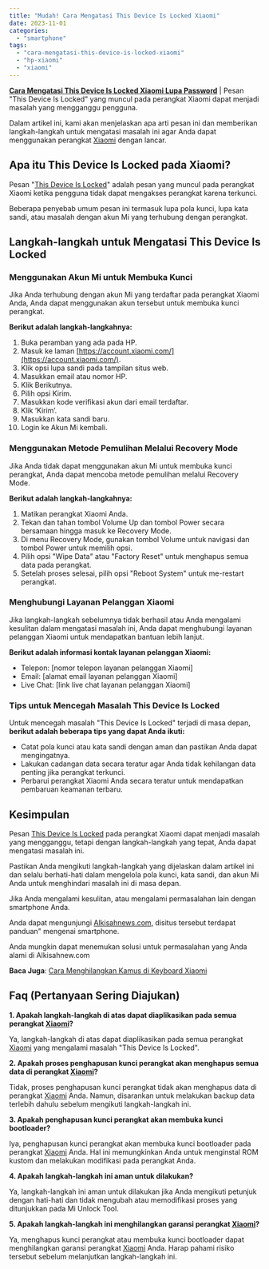 ```yaml
---
title: "Mudah! Cara Mengatasi This Device Is Locked Xiaomi"
date: 2023-11-01
categories: 
  - "smartphone"
tags: 
  - "cara-mengatasi-this-device-is-locked-xiaomi"
  - "hp-xiaomi"
  - "xiaomi"
---
```


[**Cara Mengatasi This Device Is Locked Xiaomi Lupa Password**](https://ajiekusumadhany.com/cara-mengatasi-this-device-is-locked-xiaomi/) | Pesan "This Device Is Locked" yang muncul pada perangkat Xiaomi dapat menjadi masalah yang mengganggu pengguna.

Dalam artikel ini, kami akan menjelaskan apa arti pesan ini dan memberikan langkah-langkah untuk mengatasi masalah ini agar Anda dapat menggunakan perangkat [Xiaomi](https://www.alkisahnews.com/teknologi/smartphone/xiaomi) dengan lancar.

## Apa itu This Device Is Locked pada Xiaomi?

Pesan "[This Device Is Locked](https://ajiekusumadhany.com/cara-mengatasi-this-device-is-locked-xiaomi/)" adalah pesan yang muncul pada perangkat Xiaomi ketika pengguna tidak dapat mengakses perangkat karena terkunci.

Beberapa penyebab umum pesan ini termasuk lupa pola kunci, lupa kata sandi, atau masalah dengan akun Mi yang terhubung dengan perangkat.

## Langkah-langkah untuk Mengatasi This Device Is Locked

### Menggunakan Akun Mi untuk Membuka Kunci

Jika Anda terhubung dengan akun Mi yang terdaftar pada perangkat Xiaomi Anda, Anda dapat menggunakan akun tersebut untuk membuka kunci perangkat.

**Berikut adalah langkah-langkahnya:**

1. Buka peramban yang ada pada HP.
2. Masuk ke laman [https://account.xiaomi.com/](https://account.xiaomi.com/).
3. Klik opsi lupa sandi pada tampilan situs web.
4. Masukkan email atau nomor HP.
5. Klik Berikutnya.
6. Pilih opsi Kirim.
7. Masukkan kode verifikasi akun dari email terdaftar.
8. Klik ‘Kirim’.
9. Masukkan kata sandi baru.
10. Login ke Akun Mi kembali.

### Menggunakan Metode Pemulihan Melalui Recovery Mode

Jika Anda tidak dapat menggunakan akun Mi untuk membuka kunci perangkat, Anda dapat mencoba metode pemulihan melalui Recovery Mode.

**Berikut adalah langkah-langkahnya:**

1. Matikan perangkat Xiaomi Anda.
2. Tekan dan tahan tombol Volume Up dan tombol Power secara bersamaan hingga masuk ke Recovery Mode.
3. Di menu Recovery Mode, gunakan tombol Volume untuk navigasi dan tombol Power untuk memilih opsi.
4. Pilih opsi "Wipe Data" atau "Factory Reset" untuk menghapus semua data pada perangkat.
5. Setelah proses selesai, pilih opsi "Reboot System" untuk me-restart perangkat.

### Menghubungi Layanan Pelanggan Xiaomi

Jika langkah-langkah sebelumnya tidak berhasil atau Anda mengalami kesulitan dalam mengatasi masalah ini, Anda dapat menghubungi layanan pelanggan Xiaomi untuk mendapatkan bantuan lebih lanjut.

**Berikut adalah informasi kontak layanan pelanggan Xiaomi:**

- Telepon: \[nomor telepon layanan pelanggan Xiaomi\]
- Email: \[alamat email layanan pelanggan Xiaomi\]
- Live Chat: \[link live chat layanan pelanggan Xiaomi\]

### Tips untuk Mencegah Masalah This Device Is Locked

Untuk mencegah masalah "This Device Is Locked" terjadi di masa depan, **berikut adalah beberapa tips yang dapat Anda ikuti:**

- Catat pola kunci atau kata sandi dengan aman dan pastikan Anda dapat mengingatnya.
- Lakukan cadangan data secara teratur agar Anda tidak kehilangan data penting jika perangkat terkunci.
- Perbarui perangkat Xiaomi Anda secara teratur untuk mendapatkan pembaruan keamanan terbaru.

## Kesimpulan

Pesan [This Device Is Locked](https://ajiekusumadhany.com/cara-mengatasi-this-device-is-locked-xiaomi/) pada perangkat Xiaomi dapat menjadi masalah yang mengganggu, tetapi dengan langkah-langkah yang tepat, Anda dapat mengatasi masalah ini.

Pastikan Anda mengikuti langkah-langkah yang dijelaskan dalam artikel ini dan selalu berhati-hati dalam mengelola pola kunci, kata sandi, dan akun Mi Anda untuk menghindari masalah ini di masa depan.

Jika Anda mengalami kesulitan, atau mengalami permasalahan lain dengan smartphone Anda.

Anda dapat mengunjungi [Alkisahnews.com](https://www.alkisahnews.com), disitus tersebut terdapat panduan" mengenai smartphone.

Anda mungkin dapat menemukan solusi untuk permasalahan yang Anda alami di Alkisahnew.com

**Baca Juga**: [Cara Menghilangkan Kamus di Keyboard Xiaomi](https://ajiekusumadhany.com/cara-menghilangkan-kamus-di-keyboard-xiaomi/)

## Faq (Pertanyaan Sering Diajukan)

**1\. Apakah langkah-langkah di atas dapat diaplikasikan pada semua perangkat [Xiaomi](https://ajiekusumadhany.com/gadget/smartphone/xiaomi/)?**

Ya, langkah-langkah di atas dapat diaplikasikan pada semua perangkat [Xiaomi](https://ajiekusumadhany.com/gadget/smartphone/xiaomi/) yang mengalami masalah "This Device Is Locked".

**2\. Apakah proses penghapusan kunci perangkat akan menghapus semua data di perangkat [Xiaomi](https://ajiekusumadhany.com/gadget/smartphone/xiaomi/)?**

Tidak, proses penghapusan kunci perangkat tidak akan menghapus data di perangkat [Xiaomi](https://ajiekusumadhany.com/gadget/smartphone/xiaomi/) Anda. Namun, disarankan untuk melakukan backup data terlebih dahulu sebelum mengikuti langkah-langkah ini.

**3\. Apakah penghapusan kunci perangkat akan membuka kunci bootloader?**

Iya, penghapusan kunci perangkat akan membuka kunci bootloader pada perangkat [Xiaomi](https://ajiekusumadhany.com/gadget/smartphone/xiaomi/) Anda. Hal ini memungkinkan Anda untuk menginstal ROM kustom dan melakukan modifikasi pada perangkat Anda.

**4\. Apakah langkah-langkah ini aman untuk dilakukan?**

Ya, langkah-langkah ini aman untuk dilakukan jika Anda mengikuti petunjuk dengan hati-hati dan tidak mengubah atau memodifikasi proses yang ditunjukkan pada Mi Unlock Tool.

**5\. Apakah langkah-langkah ini menghilangkan garansi perangkat [Xiaomi](https://ajiekusumadhany.com/gadget/smartphone/xiaomi/)?**

Ya, menghapus kunci perangkat atau membuka kunci bootloader dapat menghilangkan garansi perangkat [Xiaomi](https://ajiekusumadhany.com/gadget/smartphone/xiaomi/) Anda. Harap pahami risiko tersebut sebelum melanjutkan langkah-langkah ini.
